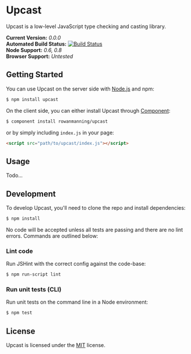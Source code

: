 
Upcast
======

Upcast is a low-level JavaScript type checking and casting library.

**Current Version:** *0.0.0*  
**Automated Build Status:** [![Build Status][travis-status]][travis]  
**Node Support:** *0.6, 0.8*  
**Browser Support:** *Untested*


Getting Started
---------------

You can use Upcast on the server side with [Node.js][node] and npm:

```sh
$ npm install upcast
```

On the client side, you can either install Upcast through [Component][component]:

```sh
$ component install rowanmanning/upcast
```

or by simply including `index.js` in your page:

```html
<script src="path/to/upcast/index.js"></script>
```


Usage
-----

Todo...


Development
-----------

To develop Upcast, you'll need to clone the repo and install dependencies:

```sh
$ npm install
```

No code will be accepted unless all tests are passing and there are no lint errors. Commands are outlined below:

### Lint code

Run JSHint with the correct config against the code-base:

```sh
$ npm run-script lint
```

### Run unit tests (CLI)

Run unit tests on the command line in a Node environment:

```sh
$ npm test
```


License
-------

Upcast is licensed under the [MIT][mit] license.



[component]: https://github.com/component/component
[mit]: http://opensource.org/licenses/mit-license.php
[node]: http://nodejs.org/
[travis]: https://secure.travis-ci.org/rowanmanning/upcast
[travis-status]: https://secure.travis-ci.org/rowanmanning/upcast.png?branch=master
